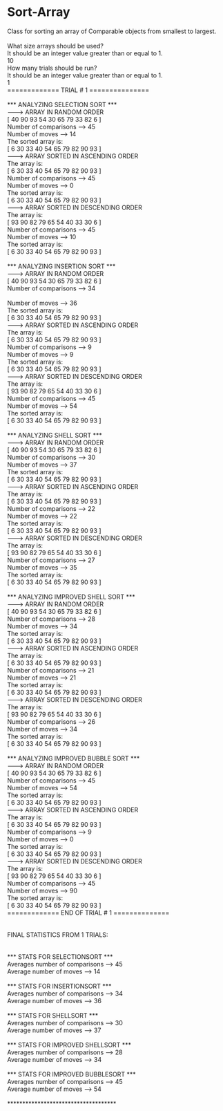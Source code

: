 # Sort-Array
Class for sorting an array of Comparable objects from smallest to  largest.</br>
</br>
What size arrays should be used?</br>
   It should be an integer value greater than or equal to 1.</br>
10</br>
How many trials should be run?</br>
   It should be an integer value greater than or equal to 1.</br>
1</br>
=============    TRIAL # 1    ===============</br>
</br>
*** ANALYZING SELECTION SORT ***</br>
---> ARRAY IN RANDOM ORDER</br>
[ 40 90 93 54 30 65 79 33 82 6 ]</br>
Number of comparisons --> 45</br>
Number of moves --> 14</br>
The sorted array is: </br>
[ 6 30 33 40 54 65 79 82 90 93 ]</br>
---> ARRAY SORTED IN ASCENDING ORDER</br>
The array is: </br>
[ 6 30 33 40 54 65 79 82 90 93 ]</br>
Number of comparisons --> 45</br>
Number of moves --> 0</br>
The sorted array is: </br>
[ 6 30 33 40 54 65 79 82 90 93 ]</br>
---> ARRAY SORTED IN DESCENDING ORDER</br>
The array is: </br>
[ 93 90 82 79 65 54 40 33 30 6 ]</br>
Number of comparisons --> 45</br>
Number of moves --> 10</br>
The sorted array is: </br>
[ 6 30 33 40 54 65 79 82 90 93 ]</br>
</br>
*** ANALYZING INSERTION SORT ***</br>
---> ARRAY IN RANDOM ORDER</br>
[ 40 90 93 54 30 65 79 33 82 6 ]</br>
Number of comparisons --> 34</br></br>
Number of moves --> 36</br>
The sorted array is:</br> 
[ 6 30 33 40 54 65 79 82 90 93 ]</br>
---> ARRAY SORTED IN ASCENDING ORDER</br>
The array is: </br>
[ 6 30 33 40 54 65 79 82 90 93 ]</br>
Number of comparisons --> 9</br>
Number of moves --> 9</br>
The sorted array is: </br>
[ 6 30 33 40 54 65 79 82 90 93 ]</br>
---> ARRAY SORTED IN DESCENDING ORDER</br>
The array is: </br>
[ 93 90 82 79 65 54 40 33 30 6 ]</br>
Number of comparisons --> 45</br>
Number of moves --> 54</br>
The sorted array is: </br>
[ 6 30 33 40 54 65 79 82 90 93 ]</br>
</br>
*** ANALYZING SHELL SORT ***</br>
---> ARRAY IN RANDOM ORDER</br>
[ 40 90 93 54 30 65 79 33 82 6 ]</br>
Number of comparisons --> 30</br>
Number of moves --> 37</br>
The sorted array is: </br>
[ 6 30 33 40 54 65 79 82 90 93 ]</br>
---> ARRAY SORTED IN ASCENDING ORDER</br>
The array is: </br>
[ 6 30 33 40 54 65 79 82 90 93 ]</br>
Number of comparisons --> 22</br>
Number of moves --> 22</br>
The sorted array is: </br>
[ 6 30 33 40 54 65 79 82 90 93 ]</br>
---> ARRAY SORTED IN DESCENDING ORDER</br>
The array is: </br>
[ 93 90 82 79 65 54 40 33 30 6 ]</br>
Number of comparisons --> 27</br>
Number of moves --> 35</br>
The sorted array is: </br>
[ 6 30 33 40 54 65 79 82 90 93 ]</br>
</br>
*** ANALYZING IMPROVED SHELL SORT ***</br>
---> ARRAY IN RANDOM ORDER</br>
[ 40 90 93 54 30 65 79 33 82 6 ]</br>
Number of comparisons --> 28</br>
Number of moves --> 34</br>
The sorted array is: </br>
[ 6 30 33 40 54 65 79 82 90 93 ]</br>
---> ARRAY SORTED IN ASCENDING ORDER</br>
The array is: </br>
[ 6 30 33 40 54 65 79 82 90 93 ]</br>
Number of comparisons --> 21</br>
Number of moves --> 21</br>
The sorted array is: </br>
[ 6 30 33 40 54 65 79 82 90 93 ]</br>
---> ARRAY SORTED IN DESCENDING ORDER</br>
The array is: </br>
[ 93 90 82 79 65 54 40 33 30 6 ]</br>
Number of comparisons --> 26</br>
Number of moves --> 34</br>
The sorted array is: </br>
[ 6 30 33 40 54 65 79 82 90 93 ]</br>
</br>
*** ANALYZING IMPROVED BUBBLE SORT ***</br>
---> ARRAY IN RANDOM ORDER</br>
[ 40 90 93 54 30 65 79 33 82 6 ]</br>
Number of comparisons --> 45</br>
Number of moves --> 54</br>
The sorted array is: </br>
[ 6 30 33 40 54 65 79 82 90 93 ]</br>
---> ARRAY SORTED IN ASCENDING ORDER</br>
The array is: </br>
[ 6 30 33 40 54 65 79 82 90 93 ]</br>
Number of comparisons --> 9</br>
Number of moves --> 0</br>
The sorted array is: </br>
[ 6 30 33 40 54 65 79 82 90 93 ]</br>
---> ARRAY SORTED IN DESCENDING ORDER</br>
The array is: </br>
[ 93 90 82 79 65 54 40 33 30 6 ]</br>
Number of comparisons --> 45</br>
Number of moves --> 90</br>
The sorted array is: </br>
[ 6 30 33 40 54 65 79 82 90 93 ]</br>
============= END OF TRIAL # 1 ==============</br>
</br>
</br>
FINAL STATISTICS FROM 1 TRIALS:</br>
</br>
</br>
*** STATS FOR SELECTIONSORT ***</br>
Averages number of comparisons --> 45</br>
Average number of moves --> 14</br>
</br>
*** STATS FOR INSERTIONSORT ***</br>
Averages number of comparisons --> 34</br>
Average number of moves --> 36</br>
</br>
*** STATS FOR SHELLSORT ***</br>
Averages number of comparisons --> 30</br>
Average number of moves --> 37</br>
</br>
*** STATS FOR IMPROVED SHELLSORT ***</br>
Averages number of comparisons --> 28</br>
Average number of moves --> 34</br>
</br>
*** STATS FOR IMPROVED BUBBLESORT ***</br>
Averages number of comparisons --> 45</br>
Average number of moves --> 54</br>
</br>
************************************</br>
